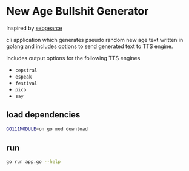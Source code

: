 # New Age Bullshit Generator

Inspired by [sebpearce](https://github.com/sebpearce/bullshit)

cli application which generates pseudo random new age text
written in golang and includes options to send generated text to TTS engine.

includes output options for the following TTS engines

- `cepstral`
- `espeak`
- `festival`
- `pico`
- `say`

## load dependencies

```sh
GO111MODULE=on go mod download
```

## run

```sh
go run app.go --help
```
